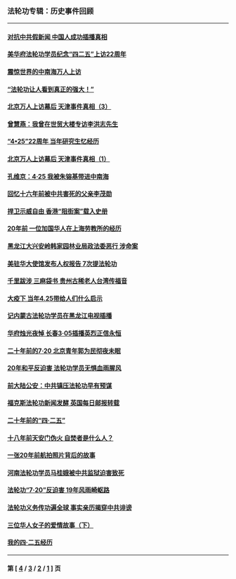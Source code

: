 ### 法轮功专辑：历史事件回顾
---
#### [对抗中共假新闻 中国人成功插播真相](../../pages/nf5793/n12910618.md?06200430) 
#### [美华府法轮功学员纪念“四二五”上访22周年](../../pages/nf5793/n12904445.md?06200430) 
#### [震惊世界的中南海万人上访](../../pages/nf5793/n12903976.md?06200430) 
#### [“法轮功让人看到真正的强大！”](../../pages/nf5793/n12903195.md?06200430) 
#### [北京万人上访幕后 天津事件真相（3）](../../pages/nf5793/n12902807.md?06200430) 
#### [曾慧燕：我曾在世贸大楼专访李洪志先生](../../pages/nf5793/n12898729.md?06200430) 
#### [“4•25”22周年 当年研究生忆经历](../../pages/nf5793/n12894152.md?06200430) 
#### [北京万人上访幕后 天津事件真相（1）](../../pages/nf5793/n12885174.md?06200430) 
#### [孔维京：4·25 我被朱镕基带进中南海](../../pages/nf5793/n12864987.md?06200430) 
#### [回忆十六年前被中共害死的父亲李茂勋](../../pages/nf5793/n12880270.md?06200430) 
#### [捍卫示威自由 香港“阻街案”载入史册](../../pages/nf5793/n12811245.md?06200430) 
#### [20年前 一位加国华人在上海劳教所的经历](../../pages/nf5793/n12707932.md?06200430) 
#### [黑龙江大兴安岭韩家园林业局政法委恶行 涉命案](../../pages/nf5793/n12622815.md?06200430) 
#### [美驻华大使馆发布人权报告 7次提法轮功](../../pages/nf5793/n12520541.md?06200430) 
#### [千里跋涉 三麻袋书 贵州古稀老人台湾传福音](../../pages/nf5793/n12198750.md?06200430) 
#### [大疫下 当年4.25带给人们什么启示](../../pages/nf5793/n12058565.md?06200430) 
#### [记内蒙古法轮功学员在黑龙江电视插播](../../pages/nf5793/n11699194.md?06200430) 
#### [华府烛光夜悼 长春3·05插播英烈正信永恒](../../pages/nf5793/n11397432.md?06200430) 
#### [二十年前的7·20 北京青年郭为民彻夜未眠](../../pages/nf5793/n11354195.md?06200430) 
#### [20年和平反迫害 法轮功学员无惧血雨腥风](../../pages/nf5793/n11348279.md?06200430) 
#### [前大陆公安：中共镇压法轮功早有预谋](../../pages/nf5793/n11352168.md?06200430) 
#### [福克斯法轮功新闻发酵  英国每日邮报转载](../../pages/nf5793/n11285952.md?06200430) 
#### [二十年前的“四·二五”](../../pages/nf5793/n11207639.md?06200430) 
#### [十八年前天安门伪火 自焚者是什么人？](../../pages/nf5793/n10996556.md?06200430) 
#### [一张20年前航拍照片背后的故事](../../pages/nf5793/n10693797.md?06200430) 
#### [河南法轮功学员马桂娥被中共监狱迫害致死](../../pages/nf5793/n10684974.md?06200430) 
#### [法轮功“7‧20”反迫害 19年风雨崎岖路](../../pages/nf5793/n10570834.md?06200430) 
#### [法轮功义务传功遍全球 事实亲历揭穿中共诽谤](../../pages/nf5793/n10581061.md?06200430) 
#### [三位华人女子的爱情故事（下）](../../pages/nf5793/n10435541.md?06200430) 
#### [我的四·二五经历](../../pages/nf5793/n10347081.md?06200430) 

---
#### 第 [ [4](./4.md?06200430) / [3](./3.md?06200430) / [2](./2.md?06200430) / [1](./1.md?06200430) ] 页
